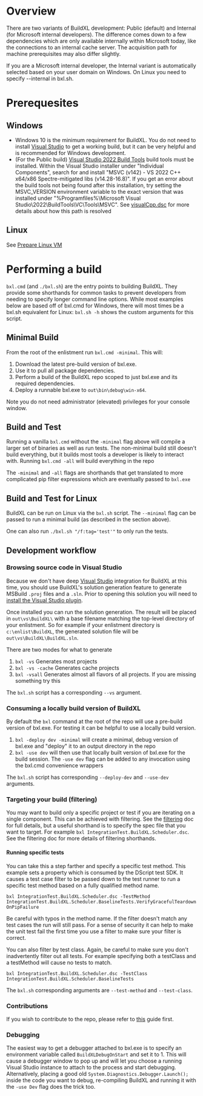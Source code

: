 # Overview
There are two variants of BuildXL development: Public (default) and Internal (for Microsoft internal developers). The difference comes down to a few dependencies which are only available internally within Microsoft today, like the connections to an internal cache server. The acquisition path for machine prerequisites may also differ slightly. 

If you are a Microsoft internal developer, the Internal variant is automatically selected based on your user domain on Windows. On Linux you need to specify --internal in bxl.sh.

# Prerequesites
## Windows
* Windows 10 is the minimum requirement for BuildXL. You do not need to install [Visual Studio](https://visualstudio.microsoft.com/vs/) to get a working build, but it can be very helpful and is recommended for Windows development.
* (For the Public build) [Visual Studio 2022 Build Tools](https://aka.ms/vs/17/release/vs_BuildTools.exe) build tools must be installed. Within the Visual Studio installer under "Individual Components", search for and install "MSVC (v142) - VS 2022 C++ x64/x86 Spectre-mitigated libs  (v14.28-16.8)". If you get an error about the build tools not being found after this installation, try setting the MSVC_VERSION environment variable to the exact version that was installed under "%Programfiles%\Microsoft Visual Studio\2022\BuildTools\VC\Tools\MSVC". See [visualCpp.dsc](../../Public/Sdk/Experimental/Msvc/VisualCpp/visualCpp.dsc) for more details about how this path is resolved

## Linux
See [Prepare Linux VM](/Documentation/Wiki/LinuxDevelopment/How_to_prep_VM.md)

# Performing a build
`bxl.cmd` (and `./bxl.sh`) are the entry points to building BuildXL. They provide some shorthands for common tasks to prevent developers from needing to specify longer command line options. While most examples below are based off of bxl.cmd for Windows, there will most times be a bxl.sh equivalent for Linux: `bxl.sh -h` shows the custom arguments for this script.


## Minimal Build
From the root of the enlistment run `bxl.cmd -minimal`. This will:
1. Download the latest pre-build version of bxl.exe.
1. Use it to pull all package dependencies.
1. Perform a build of the BuildXL repo scoped to just bxl.exe and its required dependencies.
1. Deploy a runnable bxl.exe to `out\bin\debug\win-x64`.

Note you do not need administrator (elevated) privileges for your console window.

## Build and Test
Running a vanilla `bxl.cmd` without the `-minimal` flag above will compile a larger set of binaries as well as run tests. The non-minimal build still doesn't build everything, but it builds most tools a developer is likely to interact with. Running `bxl.cmd -all` will build everything in the repo

The `-minimal` and `-all` flags are shorthands that get translated to more complicated pip filter expressions which are eventually passed to `bxl.exe`

## Build and Test for Linux
BuildXL can be run on Linux via the `bxl.sh` script. The `--minimal` flag can be passed to run a minimal build (as described in the section above).

One can also run `./bxl.sh "/f:tag='test'"` to only run the tests.

## Development workflow
### Browsing source code in Visual Studio
Because we don't have deep [Visual Studio](https://visualstudio.microsoft.com/vs/) integration for BuildXL at this time, you should use BuildXL's solution generation feature to generate  MSBuild `.proj` files and a `.sln`. Prior to opening this solution you will need to [install the Visual Studio plugin](Installation.md).

Once installed you can run the solution generation. The result will be placed in `out\vs\BuildXL\` with a base filename matching the top-level directory of your enlistment. So for example if your enlistment directory is `c:\enlist\BuildXL`, the generated solution file will be `out\vs\BuildXL\BuildXL.sln`.
 
 There are two modes for what to generate
 1. `bxl -vs` Generates most projects
 1. `bxl -vs -cache` Generates cache projects
 1. `bxl -vsall` Generates almost all flavors of all projects. If you are missing something try this

The `bxl.sh` script has a corresponding `--vs` argument.

### Consuming a locally build version of BuildXL
By default the `bxl` command at the root of the repo will use a pre-build version of bxl.exe. For testing it can be helpful to use a locally build version.
1. `bxl -deploy dev -minimal` will create a minimal, debug version of bxl.exe and "deploy" it to an output directory in the repo
1. `bxl -use dev` will then use that locally built version of bxl.exe for the build session. The `-use dev` flag can be added to any invocation using the bxl.cmd convenience wrappers

The `bxl.sh` script has corresponding `--deploy-dev` and `--use-dev` arguments.

### Targeting your build (filtering)
You may want to build only a specific project or test if you are iterating on a single component. This can be achieved with filtering. See the [filtering](How-To-Run-BuildXL/Filtering.md) doc for full details, but a useful shorthand is to specify the spec file that you want to target. For example `bxl IntegrationTest.BuildXL.Scheduler.dsc`. See the filtering doc for more details of filtering shorthands.

#### Running specific tests
You can take this a step farther and specify a specific test method. This example sets a property which is consumed by the DScript test SDK. It causes a test case filter to be passed down to the test runner to run a specific test method based on a fully qualified method name.

`bxl IntegrationTest.BuildXL.Scheduler.dsc -TestMethod IntegrationTest.BuildXL.Scheduler.BaselineTests.VerifyGracefulTeardownOnPipFailure`

Be careful with typos in the method name. If the filter doesn't match any test cases the run will still pass. For a sense of security it can help to make the unit test fail the first time you use a filter to make sure your filter is correct.

You can also filter by test class. Again, be careful to make sure you don't inadvertently filter out all tests. For example specifying both a testClass and a testMethod will cause no tests to match.

`bxl IntegrationTest.BuildXL.Scheduler.dsc -TestClass IntegrationTest.BuildXL.Scheduler.BaselineTests`

The `bxl.sh` corresponding arguments are `--test-method` and `--test-class`.

### Contributions
If you wish to contribute to the repo, please refer to [this](https://mseng.visualstudio.com/Domino/_git/BuildXL.Internal?path=/CONTRIBUTING.md&version=GBdev/kkaroth/shardset&anchor=before-you-start) guide first.

### Debugging
The easiest way to get a debugger attached to bxl.exe is to specify an environment variable called `BuildXLDebugOnStart` and set it to 1. This will cause a debugger window to pop up and will let you choose a running Visual Studio instance to attach to the process and start debugging. Alternatively, placing a good old `System.Diagnostics.Debugger.Launch();` inside the code you want to debug, re-compiling BuildXL and running it with the `-use Dev` flag does the trick too.